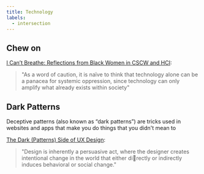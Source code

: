 ```yaml
---
title: Technology
labels: 
  - intersection
---
```


<h2>Chew on</h2>


  <a href="https://par.nsf.gov/servlets/purl/10213020">I Can’t Breathe: Reflections from Black Women in CSCW and HCI</a>:

  >"As a word of caution, it is naïve to think that technology alone can be a panacea for systemic oppression, since technology can only amplify what already exists within society"
    


<!-- <h2>Tech on the rise</h2>
<p>
Deceptive patterns (also known as “dark patterns”) are tricks used in websites and apps that make you do things that you didn't mean to </p>


<h2>Digital Privacy</h2>
<p>
Deceptive patterns (also known as “dark patterns”) are tricks used in websites and apps that make you do things that you didn't mean to </p> -->


<h2>Dark Patterns</h2>
<p>
Deceptive patterns (also known as “dark patterns”) are tricks used in websites and apps that make you do things that you didn't mean to </p>

  <a href="https://demox.tw/media/component/pdf/The_Dark_Patterns_Side_of_UX_Design_Zi6OmZR.pdf"> The Dark (Patterns) Side of UX Design</a>:

 >"Design is inherently a persuasive act, where the
    designer creates intentional change in the world that either directly or indirectly induces behavioral or social change." 
